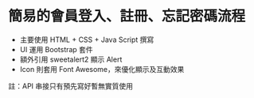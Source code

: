 # 簡易的會員登入、註冊、忘記密碼流程

- 主要使用 HTML + CSS + Java Script 撰寫
- UI 運用 Bootstrap 套件
- 額外引用 sweetalert2 顯示 Alert
- Icon 則套用 Font Awesome，來優化顯示及互動效果

註：API 串接只有預先寫好暫無實質使用
